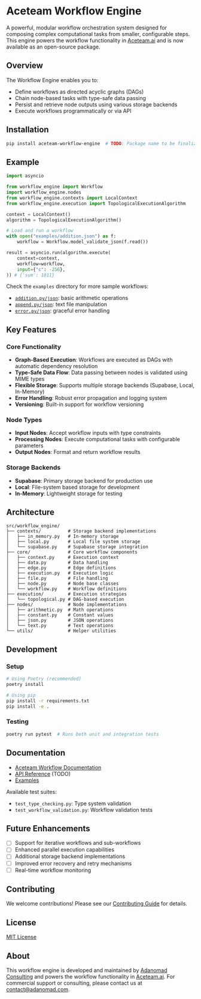 # Aceteam Workflow Engine

A powerful, modular workflow orchestration system designed for composing complex computational tasks from smaller, configurable steps. This engine powers the workflow functionality in [Aceteam.ai](https://aceteam.ai/workflow-engine) and is now available as an open-source package.

## Overview

The Workflow Engine enables you to:

- Define workflows as directed acyclic graphs (DAGs)
- Chain node-based tasks with type-safe data passing
- Persist and retrieve node outputs using various storage backends
- Execute workflows programmatically or via API

## Installation

```bash
pip install aceteam-workflow-engine  # TODO: Package name to be finalized
```

## Example

```python
import asyncio

from workflow_engine import Workflow
import workflow_engine.nodes
from workflow_engine.contexts import LocalContext
from workflow_engine.execution import TopologicalExecutionAlgorithm

context = LocalContext()
algorithm = TopologicalExecutionAlgorithm()

# Load and run a workflow
with open("examples/addition.json") as f:
    workflow = Workflow.model_validate_json(f.read())

result = asyncio.run(algorithm.execute(
    context=context,
    workflow=workflow,
    input={"c": -256},
)) # {'sum': 1811}
```

Check the `examples` directory for more sample workflows:

- [`addition.py/json`](./examples/addition.py): basic arithmetic operations
- [`append.py/json`](./examples/append.py): text file manipulation
- [`error.py/json`](./examples/error.py): graceful error handling

## Key Features

### Core Functionality

- **Graph-Based Execution**: Workflows are executed as DAGs with automatic dependency resolution
- **Type-Safe Data Flow**: Data passing between nodes is validated using MIME types
- **Flexible Storage**: Supports multiple storage backends (Supabase, Local, In-Memory)
- **Error Handling**: Robust error propagation and logging system
- **Versioning**: Built-in support for workflow versioning

### Node Types

- **Input Nodes**: Accept workflow inputs with type constraints
- **Processing Nodes**: Execute computational tasks with configurable parameters
- **Output Nodes**: Format and return workflow results

### Storage Backends

- **Supabase**: Primary storage backend for production use
- **Local**: File-system based storage for development
- **In-Memory**: Lightweight storage for testing

## Architecture

```
src/workflow_engine/
├── contexts/          # Storage backend implementations
│   ├── in_memory.py   # In-memory storage
│   ├── local.py       # Local file system storage
│   └── supabase.py    # Supabase storage integration
├── core/              # Core workflow components
│   ├── context.py     # Execution context
│   ├── data.py        # Data handling
│   ├── edge.py        # Edge definitions
│   ├── execution.py   # Execution logic
│   ├── file.py        # File handling
│   ├── node.py        # Node base classes
│   └── workflow.py    # Workflow definitions
├── execution/         # Execution strategies
│   └── topological.py # DAG-based execution
├── nodes/             # Node implementations
│   ├── arithmetic.py  # Math operations
│   ├── constant.py    # Constant values
│   ├── json.py        # JSON operations
│   └── text.py        # Text operations
└── utils/             # Helper utilities
```

## Development

### Setup

```bash
# Using Poetry (recommended)
poetry install

# Using pip
pip install -r requirements.txt
pip install -e .
```

### Testing

```bash
poetry run pytest  # Runs both unit and integration tests
```

## Documentation

- [Aceteam Workflow Documentation](https://aceteam.ai/workflow-engine)
- [API Reference](https://aceteam.ai/docs/api) (TODO)
- [Examples](./examples)

Available test suites:

- `test_type_checking.py`: Type system validation
- `test_workflow_validation.py`: Workflow validation tests

## Future Enhancements

- [ ] Support for iterative workflows and sub-workflows
- [ ] Enhanced parallel execution capabilities
- [ ] Additional storage backend implementations
- [ ] Improved error recovery and retry mechanisms
- [ ] Real-time workflow monitoring

## Contributing

We welcome contributions! Please see our [Contributing Guide](CONTRIBUTING.md) for details.

## License

[MIT License](LICENSE)

## About

This workflow engine is developed and maintained by [Adanomad Consulting](https://adanomad.com) and powers the workflow functionality in [Aceteam.ai](https://aceteam.ai). For commercial support or consulting, please contact us at [contact@adanomad.com](mailto:contact@adanomad.com).
